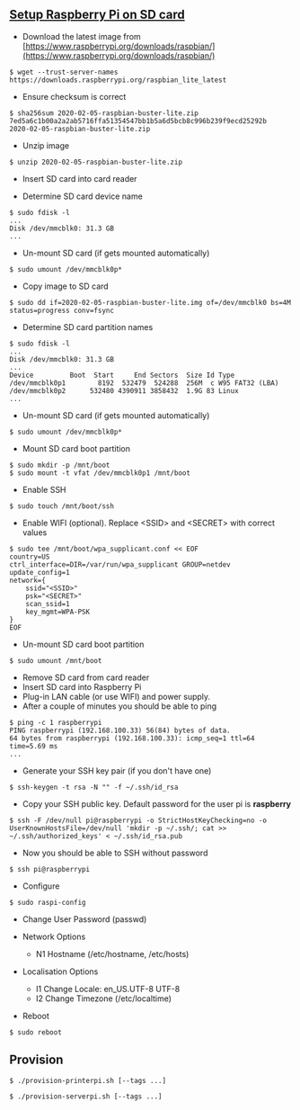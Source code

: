 ## [Setup Raspberry Pi on SD card](https://www.raspberrypi.org/documentation/installation/installing-images/linux.md)

* Download the latest image from [https://www.raspberrypi.org/downloads/raspbian/](https://www.raspberrypi.org/downloads/raspbian/)
```
$ wget --trust-server-names https://downloads.raspberrypi.org/raspbian_lite_latest
```

* Ensure checksum is correct
```
$ sha256sum 2020-02-05-raspbian-buster-lite.zip
7ed5a6c1b00a2a2ab5716ffa51354547bb1b5a6d5bcb8c996b239f9ecd25292b  2020-02-05-raspbian-buster-lite.zip
```

* Unzip image
```
$ unzip 2020-02-05-raspbian-buster-lite.zip
```

* Insert SD card into card reader

* Determine SD card device name
```
$ sudo fdisk -l
...
Disk /dev/mmcblk0: 31.3 GB
...
```

* Un-mount SD card (if gets mounted automatically)
```
$ sudo umount /dev/mmcblk0p*
```

* Copy image to SD card
```
$ sudo dd if=2020-02-05-raspbian-buster-lite.img of=/dev/mmcblk0 bs=4M status=progress conv=fsync
```

* Determine SD card partition names
```
$ sudo fdisk -l
...
Disk /dev/mmcblk0: 31.3 GB
...
Device         Boot  Start     End Sectors  Size Id Type
/dev/mmcblk0p1        8192  532479  524288  256M  c W95 FAT32 (LBA)
/dev/mmcblk0p2      532480 4390911 3858432  1.9G 83 Linux
...
```

* Un-mount SD card (if gets mounted automatically)
```
$ sudo umount /dev/mmcblk0p*
```

* Mount SD card boot partition
```
$ sudo mkdir -p /mnt/boot
$ sudo mount -t vfat /dev/mmcblk0p1 /mnt/boot
```

* Enable SSH
```
$ sudo touch /mnt/boot/ssh
```

* Enable WIFI (optional). Replace \<SSID\> and \<SECRET\> with correct values
```
$ sudo tee /mnt/boot/wpa_supplicant.conf << EOF
country=US
ctrl_interface=DIR=/var/run/wpa_supplicant GROUP=netdev
update_config=1
network={
    ssid="<SSID>"
    psk="<SECRET>"
    scan_ssid=1
    key_mgmt=WPA-PSK
}
EOF
```

* Un-mount SD card boot partition
```
$ sudo umount /mnt/boot
```

* Remove SD card from card reader
* Insert SD card into Raspberry Pi
* Plug-in LAN cable (or use WIFI) and power supply.
* After a couple of minutes you should be able to ping
```
$ ping -c 1 raspberrypi
PING raspberrypi (192.168.100.33) 56(84) bytes of data.
64 bytes from raspberrypi (192.168.100.33): icmp_seq=1 ttl=64 time=5.69 ms
...
```

* Generate your SSH key pair (if you don't have one)
```
$ ssh-keygen -t rsa -N "" -f ~/.ssh/id_rsa
```

* Copy your SSH public key. Default password for the user pi is **raspberry**
```
$ ssh -F /dev/null pi@raspberrypi -o StrictHostKeyChecking=no -o UserKnownHostsFile=/dev/null 'mkdir -p ~/.ssh/; cat >> ~/.ssh/authorized_keys' < ~/.ssh/id_rsa.pub
```

* Now you should be able to SSH without password
```
$ ssh pi@raspberrypi
```

* Configure
```
$ sudo raspi-config
```
  * Change User Password (passwd)
  * Network Options
    * N1 Hostname (/etc/hostname, /etc/hosts)
  * Localisation Options
    * I1 Change Locale: en_US.UTF-8 UTF-8
    * I2 Change Timezone (/etc/localtime)

* Reboot
```
$ sudo reboot
```

## Provision

```
$ ./provision-printerpi.sh [--tags ...]

```
```
$ ./provision-serverpi.sh [--tags ...]
```

